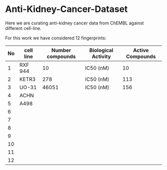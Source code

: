 # Anti-Kidney-Cancer-Dataset

Here we are curating anti-kidney cancer data from ChEMBL against different cell-line.

For this work we have considered 12 fingerprints:

|No             | cell line                   | Number  compounds    | Biological Activity      | Active Compounds     |
| ------------- | -------------               |-------------         | ---------                | --------             |                                          
|        1      |  RXF 944                    |  10                  |  IC50 (nM)               |     10               |           
|        2      |  KETR3                      |  278                 |  IC50 (nM)               |     113              |
|        3      |  UO-31                      |  46051               |  IC50 (nM)               |     156     
|        4      |  ACHN                       |                      |                          |             
|        5      |  A498                       |                      |                          |             
|        6      |                             |                      |                          |             
|        7      |                             |                      |                          |             
|        8      |                             |                      |                          |             
|        9      |                             |                      |                          |             
|        10     |                             |                      |                          |             
|        11     |                             |                      |                          |             
|        12     |                             |                      |                          |     

